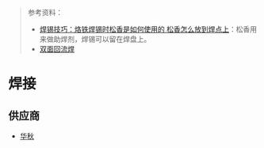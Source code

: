 > 参考资料：
>
> - [焊锡技巧：烙铁焊锡时松香是如何使用的 松香怎么放到焊点上](https://www.bilibili.com/video/BV1G7411Z75j/?spm_id_from=333.788.recommend_more_video.0&vd_source=b736aa3d7f0fdf47b59ea3021dc810ab)：松香用来做助焊剂，焊锡可以留在焊盘上。
> - [双面回流焊](http://www.huiliuhan.cn/show-212-692.html)

# 焊接

## 供应商

- [华秋](https://www.huaqiu.com/)

